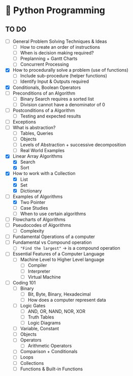 # 🐍 Python Programming

## TO DO

* [ ] General Problem Solving Techniques & Ideas
  * [ ] How to create an order of instructions
  * [ ] When is decision making required?
  * [ ] Preplanning + Gantt Charts
  * [ ] Concurrent Processing
* [x] How to procedurally solve a problem (use of functions)
  * [ ] Include sub-procedure (helper functions)
  * [ ] Identify Input & Outputs required
* [x] Conditionals, Boolean Operators
* [ ] Preconditions of an Algorithm
  * [ ] Binary Search requires a sorted list
  * [ ] Division cannot have a denominator of 0
* [ ] Postconditions of a Algorithm
  * [ ] Testing and expected results
* [ ] Exceptions
* [ ] What is abstraction?
  * [ ] Tables, Queries
  * [ ] Objects
  * [ ] Levels of Abstraction + successive decomposition
  * [ ] Real World Examples
* [x] Linear Array Algorithms
  * [x] Search
  * [x] Sort
* [x] How to work with a Collection
  * [x] List
  * [x] Set
  * [x] Dictionary
* [ ] Examples of Algorithms
  * [x] Two Pointer
  * [ ] Case Studies
  * [ ] When to use certain algorithms
* [ ] Flowcharts of Algorithms
* [ ] Pseudocodes of Algorithms
  * [ ] Complexity
* [ ] Fundamental Operations of a computer
* [ ] Fundamental vs Compound operation
  * [ ] `"Find the largest"` -> is a compound operation
* [ ] Essential Features of a Computer Language
  * [ ] Machine Level to Higher Level language
    * [ ] Compiler
    * [ ] Interpreter
    * [ ] Virtual Machine
* [ ] Coding 101
  * [ ] Binary
    * [ ] Bit, Byte, Binary, Hexadecimal
    * [ ] How does a computer represent data
  * [ ] Logic Gates
    * [ ] AND, OR, NAND, NOR, XOR
    * [ ] Truth Tables
    * [ ] Logic Diagrams
  * [ ] Variable, Constant
  * [ ] Objects
  * [ ] Operators
    * [ ] Arithmetic Operators
  * [ ] Comparison + Conditionals
  * [ ] Loops
  * [ ] Collections
  * [ ] Functions & Built-in Functions
